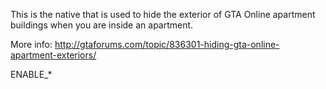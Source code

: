 This is the native that is used to hide the exterior of GTA Online apartment buildings when you are inside an apartment.

More info: http://gtaforums.com/topic/836301-hiding-gta-online-apartment-exteriors/

ENABLE_*
